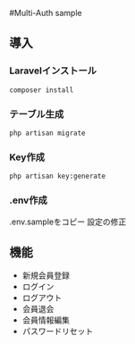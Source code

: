 #Multi-Auth sample

## 導入
### Laravelインストール
`composer install`

### テーブル生成
`php artisan migrate`

### Key作成
`php artisan key:generate`

### .env作成
.env.sampleをコピー
設定の修正

## 機能
* 新規会員登録
* ログイン
* ログアウト
* 会員退会
* 会員情報編集
* パスワードリセット
